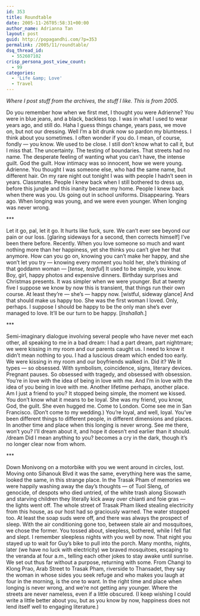 ```yaml
---
id: 353
title: Roundtable
date: 2005-11-26T05:58:31+00:00
author_name: Adrianna Tan
layout: post
guid: http://popagandhi.com/?p=353
permalink: /2005/11/roundtable/
dsq_thread_id:
  - 552607102
crisp_persona_post_view_count:
  - 99
categories:
  - 'Life &amp; Love'
  - Travel
---
```

_Where I post stuff from the archives, the stuff I like. This is from 2005._

Do you remember how when we first met, I thought you were Adrienne? You were in blue jeans, and a black, backless top. I was in what I used to wear years ago, and still do. Haha I guess things change, years pass, we move on, but not our dressing. Well I’m a bit drunk now so pardon my bluntness. I think about you sometimes. I often wonder if you do. I mean, of course, fondly — you know. We used to be close. I still don’t know what to call it, but I miss that. The uncertainty. The testing of boundaries. That streets had no name. The desperate feeling of wanting what you can’t have, the intense guilt. God the guilt. How intimacy was so innocent, how we were young. Adrienne. You thought I was someone else, who had the same name, but different hair. On my rare night out tonight I was with people I hadn’t seen in years. Classmates. People I knew back when I still bothered to dress up, before this jungle and this inanity became my home. People I knew back when there was you. Us going out in school uniforms. Disappearing. Years ago. When longing was young, and we were even younger. When longing was never wrong.

\***

Let it go, pal, let it go. It hurts like fuck, sure. We can’t ever see beyond our pain or our loss. [glaring sideways for a second, then corrects himself] I’ve been there before. Recently. When you love someone so much and want nothing more than her happiness, yet she thinks you can’t give her that anymore. How can you go on, knowing you can’t make her happy, and she won’t let you try — knowing every moment you hold her, she’s thinking of that goddamn woman — [_tense, tearful_] It used to be simple, you know. Boy, girl, happy photos and expensive dinners. Birthday surprises and Christmas presents. It was simpler when we were younger. But at twenty five I suppose we know by now this is transient, that things run their own course. At least they’re — she’s — happy now. [wistful, sideway glance] And that should make us happy too. She was the first woman I loved. Only, perhaps. I suppose I should be happy to be the only man she’s ever managed to love. It’ll be our turn to be happy. [_Inshallah._]

\***

Semi-imaginary dialogue involving several people who have never met each other, all speaking to me in a bad dream: I had a part dream, part nightmare; we were kissing in my room and our parents caught us. I need to know it didn’t mean nothing to you. I had a luscious dream which ended too early. We were kissing in my room and our boyfriends walked in. Did it? We lit types — so obsessed. With symbolism, coincidence, signs, literary devices. Pregnant pauses. So obsessed with tragedy, and obsessed with obsession. You’re in love with the idea of being in love with me. And I’m in love with the idea of you being in love with me. Another lifetime perhaps, another place. Am I just a friend to you? It stopped being simple, the moment we kissed. You don’t know what it means to be loyal. She was my friend, you know, God, the guilt. She even hugged me. Come to London. Come see me in San Francisco. (Don’t come to my wedding.) You’re loyal, and well, loyal. You’ve been different things to different people, in different dimensions and places. In another time and place when this longing is never wrong. See me there, won’t you? I’ll dream about it, and hope it doesn’t end earlier than it should. /dream Did I mean anything to you? becomes a cry in the dark, though it’s no longer clear now from whom.

\***

Down Monivong on a motorbike with you we went around in circles, lost. Moving onto Sihanouk Blvd it was the same, everything here was the same, looked the same, in this strange place. In the Trasak Pham of memories we were happily washing away the day’s thoughts — of Tuol Sleng, of genocide, of despots who died untried, of the white trash along Sisowath and starving children they literally kick away over chianti and foie gras — the lights went off. The whole street of Trasak Pham liked stealing electricity from this house, as our host had so graciously warned. The water stopped too. At least the soap suds were off, and there was always the prospect of sleep. With the air conditioning gone too, between stale air and mosquitoes, we chose the former. You tossed about, sleepless, bothered, while I fell flat and slept. I remember sleepless nights with you well by now. That night you stayed up to wait for Guy’s bike to pull into the porch. Many months, nights, later (we have no luck with electricity) we braved mosquitoes, escaping to the veranda at four a.m., telling each other jokes to stay awake until sunrise. We set out thus far without a purpose, returning with some. From Changi to Klong Prao, Arab Street to Trasak Pham, riverside to Thansadet, they say the woman in whose sides you seek refuge and who makes you laugh at four in the morning, is the one to want. In the right time and place when longing is never wrong, and we’re not getting any younger. Where the streets are never nameless, even if a little obscured. (I keep wishing I could write a little better about you, but as you know by now, happiness does not lend itself well to engaging literature.)
